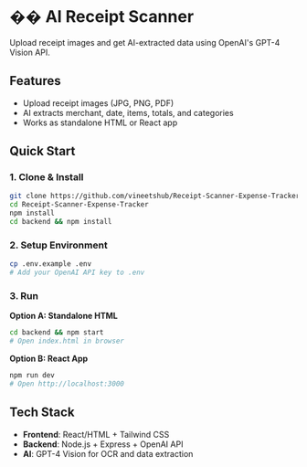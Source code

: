 # �� AI Receipt Scanner

Upload receipt images and get AI-extracted data using OpenAI's GPT-4 Vision API.

## Features

- Upload receipt images (JPG, PNG, PDF)
- AI extracts merchant, date, items, totals, and categories
- Works as standalone HTML or React app

## Quick Start

### 1. Clone & Install
```bash
git clone https://github.com/vineetshub/Receipt-Scanner-Expense-Tracker.git
cd Receipt-Scanner-Expense-Tracker
npm install
cd backend && npm install
```

### 2. Setup Environment
```bash
cp .env.example .env
# Add your OpenAI API key to .env
```

### 3. Run

**Option A: Standalone HTML**
```bash
cd backend && npm start
# Open index.html in browser
```

**Option B: React App**
```bash
npm run dev
# Open http://localhost:3000
```

## Tech Stack

- **Frontend**: React/HTML + Tailwind CSS
- **Backend**: Node.js + Express + OpenAI API
- **AI**: GPT-4 Vision for OCR and data extraction

